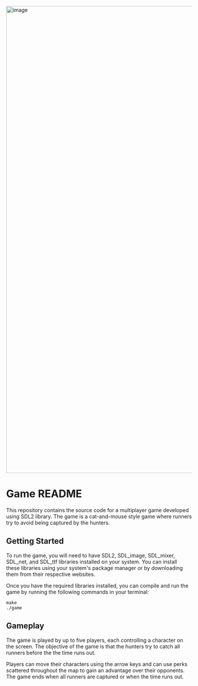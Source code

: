 <img width="1268" alt="image" src="https://github.com/Saman-Dev/Group-12/assets/23558427/d4f1137a-8ea1-488b-8246-e5513ca2a229">


# Game README

This repository contains the source code for a multiplayer game developed using SDL2 library. The game is a cat-and-mouse style game where runners try to avoid being captured by the hunters.

## Getting Started

To run the game, you will need to have SDL2, SDL_image, SDL_mixer, SDL_net, and SDL_ttf libraries installed on your system. You can install these libraries using your system's package manager or by downloading them from their respective websites.

Once you have the required libraries installed, you can compile and run the game by running the following commands in your terminal:

```
make
./game
```

## Gameplay

The game is played by up to five players, each controlling a character on the screen. The objective of the game is that the hunters try to catch all runners before the the time runs out.

Players can move their characters using the arrow keys and can use perks scattered throughout the map to gain an advantage over their opponents. The game ends when all runners are captured or when the time runs out.
